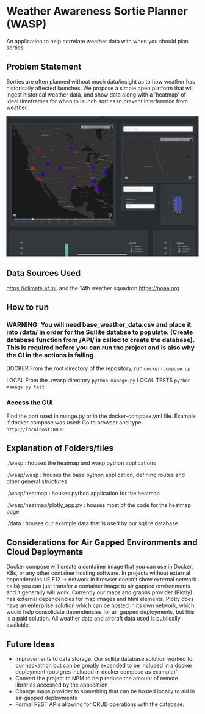 # Weather Awareness Sortie Planner (WASP)
An application to help correlate weather data with when you should plan sorties


## Problem Statement
Sorties are often planned without much data/insight as to how weather has historically affected launches.
We propose a simple open platform that will ingest historical weather data, and show data along with a 'heatmap' of ideal timeframes for when to launch sorties to prevent interference from weather.

![weathermap](heatmap.jpeg)

## Data Sources Used
https://climate.af.mil and the 14th weather squadron
https://noaa.org

## How to run
### WARNING: You will need base_weather_data.csv and place it into /data/ in order for the Sqllite databse to populate. (Create database function from /API/ is called to create the database). This is required before you can run the project and is also why the CI in the actions is failing.

DOCKER
From the root directory of the repository, run
```docker-compose up```

LOCAL
From the ./wasp directory
```python manage.py```
LOCAL TESTS
```python manage.py test```

### Access the GUI
Find the port used in mange.py or in the docker-compose.yml file.
Example if docker compose was used: Go to browser and type ```http://localhost:8000```

## Explanation of Folders/files
./wasp : houses the heatmap and wasp python applications

./wasp/wasp : houses the base python application, defining routes and other general structures

./wasp/heatmap : houses python application for the heatmap

./wasp/heatmap/plotly_app.py : houses most of the code for the heatmap page

./data : houses our example data that is used by our sqllite database

## Considerations for Air Gapped Environments and Cloud Deployments
Docker compose will create a container image that you can use in Docker, K8s, or any other container hosting software.
In projects without external dependencies (IE F12 -> network in browser doesn't show external network calls) you can just transfer a container image to air gapped environments and it generally will work.
Currently our maps and graphs provider (Plotly) has external dependencies for map images and html elements. Plotly does have an enterprise solution which can be hosted in its own network, which would help consolidate dependencies for air gapped deployments, but this is a paid solution.
All weather data and aircraft data used is publically available.

## Future Ideas
- Improvements to data storage. Our sqllite database solution worked for our hackathon but can be greatly expanded to be included in a docker deployment (postgres included in docker compose as example)'
- Convert the project to NPM to help reduce the amount of remote libraries accessed by the application
- Change maps provider to something that can be hosted locally to aid in air-gapped deployments
- Formal REST APIs allowing for CRUD operations with the database.
